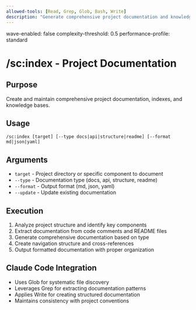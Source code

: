 ```yaml
---
allowed-tools: [Read, Grep, Glob, Bash, Write]
description: "Generate comprehensive project documentation and knowledge base"
---
```

wave-enabled: false
complexity-threshold: 0.5
performance-profile: standard

# /sc:index - Project Documentation

## Purpose
Create and maintain comprehensive project documentation, indexes, and knowledge bases.

## Usage
```
/sc:index [target] [--type docs|api|structure|readme] [--format md|json|yaml]
```

## Arguments
- `target` - Project directory or specific component to document
- `--type` - Documentation type (docs, api, structure, readme)
- `--format` - Output format (md, json, yaml)
- `--update` - Update existing documentation

## Execution
1. Analyze project structure and identify key components
2. Extract documentation from code comments and README files
3. Generate comprehensive documentation based on type
4. Create navigation structure and cross-references
5. Output formatted documentation with proper organization

## Claude Code Integration
- Uses Glob for systematic file discovery
- Leverages Grep for extracting documentation patterns
- Applies Write for creating structured documentation
- Maintains consistency with project conventions